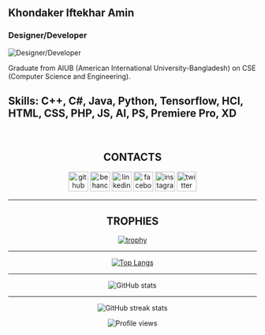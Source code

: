 ## Khondaker Iftekhar Amin
### Designer/Developer
![Designer/Developer](https://64.media.tumblr.com/f0a77ec73fd9feefdc64657a8b6f80ef/tumblr_nbvogcvEux1r51vveo1_400.gifv)

Graduate from AIUB (American International University-Bangladesh) on CSE (Computer Science and Engineering).

## Skills: C++, C#, Java, Python, Tensorflow, HCI, HTML, CSS, PHP, JS, AI, PS, Premiere Pro, XD

<br/>

<div align="center">
<h2 align="center"> CONTACTS </h2>

[<img src='https://www.svgrepo.com/show/331724/github-code-source.svg' alt='github' height='40'>](https://github.com/iftekhar-amin524) [<img src='https://www.svgrepo.com/show/131975/behance.svg' alt='behance' height='40'>](https://www.behance.net/iamin)  [<img src='https://www.svgrepo.com/show/37273/linkedin.svg' alt='linkedin' height='40'>](https://www.linkedin.com/in/aminiftekhar/)  [<img src='https://www.svgrepo.com/show/158427/facebook.svg' alt='facebook' height='40'>](https://www.facebook.com/iftekhar.amin.1232)  [<img src='https://www.svgrepo.com/show/14412/instagram.svg' alt='instagram' height='40'>](https://www.instagram.com/_iftekhar_ifty/)  [<img src='https://www.svgrepo.com/show/157815/twitter.svg' alt='twitter' height='40'>](https://twitter.com/IftekharAmin4) 

</div>

<hr />

<div align="center">

## TROPHIES
[![trophy](https://github-profile-trophy.vercel.app/?username=iftekhar-amin524&theme=darkhub)](https://github.com/ryo-ma/github-profile-trophy)

<hr />

[![Top Langs](https://github-readme-stats.vercel.app/api/top-langs/?username=iftekhar-amin524)](https://github.com/anuraghazra/github-readme-stats)

<hr />

![GitHub stats](https://github-readme-stats.vercel.app/api?username=iftekhar-amin524&show_icons=true)  

<hr />

![GitHub streak stats](https://github-readme-streak-stats.herokuapp.com/?user=iftekhar-amin524)  



![Profile views](https://gpvc.arturio.dev/iftekhar-amin524)  

</div align="center">
